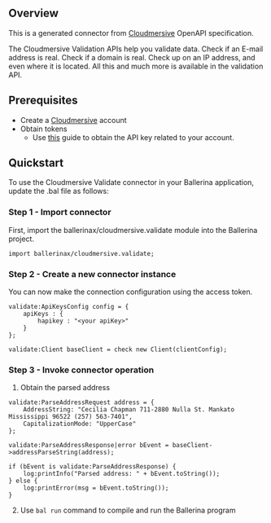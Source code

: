 ## Overview
This is a generated connector from [Cloudmersive](https://account.cloudmersive.com) OpenAPI specification.

The Cloudmersive Validation APIs help you validate data. Check if an E-mail address is real. Check if a domain is real. 
Check up on an IP address, and even where it is located. All this and much more is available in the validation API.
 
## Prerequisites
* Create a [Cloudmersive](https://account.cloudmersive.com) account
* Obtain tokens
    - Use [this](https://account.cloudmersive.com/keys) guide to obtain the API key related to your account.

## Quickstart
To use the Cloudmersive Validate connector in your Ballerina application, update the .bal file as follows:
### Step 1 - Import connector
First, import the ballerinax/cloudmersive.validate module into the Ballerina project.
```ballerina
import ballerinax/cloudmersive.validate;
```
### Step 2 - Create a new connector instance
You can now make the connection configuration using the access token.
```ballerina
validate:ApiKeysConfig config = {
    apiKeys : {
        hapikey : "<your apiKey>"
    }
};

validate:Client baseClient = check new Client(clientConfig);

```
### Step 3 - Invoke connector operation

1. Obtain the parsed address

```ballerina
validate:ParseAddressRequest address = {
    AddressString: "Cecilia Chapman 711-2880 Nulla St. Mankato Mississippi 96522 (257) 563-7401",
    CapitalizationMode: "UpperCase"
};

validate:ParseAddressResponse|error bEvent = baseClient->addressParseString(address);

if (bEvent is validate:ParseAddressResponse) {
    log:printInfo("Parsed address: " + bEvent.toString());
} else {
    log:printError(msg = bEvent.toString());
}
``` 
2. Use `bal run` command to compile and run the Ballerina program
